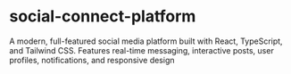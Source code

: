 # social-connect-platform
A modern, full-featured social media platform built with React, TypeScript, and Tailwind CSS. Features real-time messaging, interactive posts, user profiles, notifications, and responsive design
